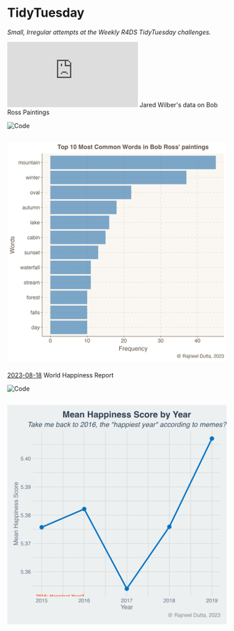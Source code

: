 # TidyTuesday
*Small, Irregular attempts at the Weekly R4DS TidyTuesday challenges.*

![2023-02-21](https://github.com/rfordatascience/tidytuesday/blob/master/data/2023/2023-02-21/readme.md) Jared Wilber's data on Bob Ross Paintings

![Code](2023_02_21_tidy_tuesday.Rmd)

![plot](Top10Words_BobRoss.png)
-----------------------------------------------------------------------------------------------------------------------------------------------------
[2023-08-18](https://www.kaggle.com/datasets/unsdsn/world-happiness) World Happiness Report

![Code](HappinessIndex.Rmd)

![plot](Happines.png)
-----------------------------------------------------------------------------------------------------------------------------------------------------
